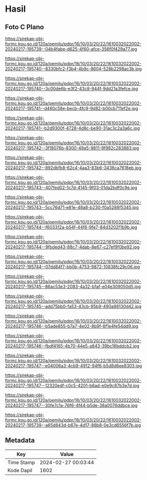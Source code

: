 # Hasil

## Foto C Plano

https://sirekap-obj-formc.kpu.go.id/120a/pemilu/pdpr/16/10/03/20/22/1610032022002-20240217-195739--04b4fabe-d625-4f60-afce-356f0f429a77.jpg

https://sirekap-obj-formc.kpu.go.id/120a/pemilu/pdpr/16/10/03/20/22/1610032022002-20240217-195740--8330bfc2-f3b4-4b9c-8604-528b2298ac3b.jpg

https://sirekap-obj-formc.kpu.go.id/120a/pemilu/pdpr/16/10/03/20/22/1610032022002-20240217-195740--3c00de6b-e3f2-43c8-944f-9dd21a3fefce.jpg

https://sirekap-obj-formc.kpu.go.id/120a/pemilu/pdpr/16/10/03/20/22/1610032022002-20240217-195741--d460c58e-becb-4fc9-9d82-b00cb711ef2e.jpg

https://sirekap-obj-formc.kpu.go.id/120a/pemilu/pdpr/16/10/03/20/22/1610032022002-20240217-195741--b2d9300f-4728-4d8c-be90-31ac3c2a3a6c.jpg

https://sirekap-obj-formc.kpu.go.id/120a/pemilu/pdpr/16/10/03/20/22/1610032022002-20240217-195742--3f18076b-8300-49a5-9811-9f982c283883.jpg

https://sirekap-obj-formc.kpu.go.id/120a/pemilu/pdpr/16/10/03/20/22/1610032022002-20240217-195742--892dbfb8-62c4-4aa3-83b6-3436ca7618eb.jpg

https://sirekap-obj-formc.kpu.go.id/120a/pemilu/pdpr/16/10/03/20/22/1610032022002-20240217-195743--407fed02-1c7d-4145-9f03-01da2bdf0c9e.jpg

https://sirekap-obj-formc.kpu.go.id/120a/pemilu/pdpr/16/10/03/20/22/1610032022002-20240217-195743--5cc76d71-e81e-48a8-b230-f0a5288f5345.jpg

https://sirekap-obj-formc.kpu.go.id/120a/pemilu/pdpr/16/10/03/20/22/1610032022002-20240217-195744--f603312a-b54f-44f6-9fe7-84d3202f1b9b.jpg

https://sirekap-obj-formc.kpu.go.id/120a/pemilu/pdpr/16/10/03/20/22/1610032022002-20240217-195744--9fbded43-88c7-4dab-8e67-c27ef9f0be92.jpg

https://sirekap-obj-formc.kpu.go.id/120a/pemilu/pdpr/16/10/03/20/22/1610032022002-20240217-195744--07dd84f7-bb0b-4753-9872-10838fc29c06.jpg

https://sirekap-obj-formc.kpu.go.id/120a/pemilu/pdpr/16/10/03/20/22/1610032022002-20240217-195745--86ac53e3-2083-4a32-b1af-e04e309050d5.jpg

https://sirekap-obj-formc.kpu.go.id/120a/pemilu/pdpr/16/10/03/20/22/1610032022002-20240217-195745--add75bb0-fa53-43cb-95b9-490a98130d42.jpg

https://sirekap-obj-formc.kpu.go.id/120a/pemilu/pdpr/16/10/03/20/22/1610032022002-20240217-195746--b5ade855-b7a7-4e02-8b9f-6f1e4fe54dd9.jpg

https://sirekap-obj-formc.kpu.go.id/120a/pemilu/pdpr/16/10/03/20/22/1610032022002-20240217-195746--fbdf4165-4b70-44e5-a843-39bc16bddcb2.jpg

https://sirekap-obj-formc.kpu.go.id/120a/pemilu/pdpr/16/10/03/20/22/1610032022002-20240217-195747--e04006a3-4cb9-4912-94f6-b5d8d6ee8303.jpg

https://sirekap-obj-formc.kpu.go.id/120a/pemilu/pdpr/16/10/03/20/22/1610032022002-20240217-195747--12320edf-c0c5-4201-b6ad-e0e9c87b3e7d.jpg

https://sirekap-obj-formc.kpu.go.id/120a/pemilu/pdpr/16/10/03/20/22/1610032022002-20240217-195747--30fe7c1a-76f6-4f44-b5de-38a0076ddbce.jpg

https://sirekap-obj-formc.kpu.go.id/120a/pemilu/pdpr/16/10/03/20/22/1610032022002-20240217-195739--a65d843d-b67e-4d17-86b8-0e3cd6556f7b.jpg


## Metadata

| Key        | Value               |
| ---------- | ------------------- |
| Time Stamp | 2024-02-27 00:03:44 |
| Kode Dapil | 1602                |



